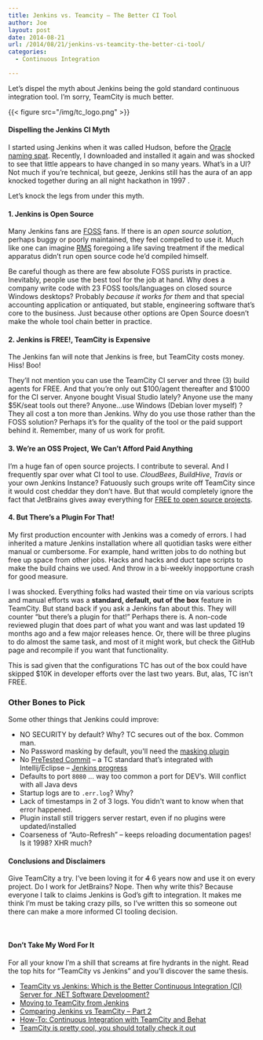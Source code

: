 ```yaml
---
title: Jenkins vs. Teamcity – The Better CI Tool
author: Joe
layout: post
date: 2014-08-21
url: /2014/08/21/jenkins-vs-teamcity-the-better-ci-tool/
categories:
  - Continuous Integration

---
```

Let&#8217;s dispel the myth about Jenkins being the gold standard continuous integration tool. I&#8217;m sorry, TeamCity is much better.

{{< figure src="/img/tc_logo.png" >}}
  
#### Dispelling the Jenkins CI Myth

I started using Jenkins when it was called Hudson, before the [Oracle naming spat][2]. Recently, I downloaded and installed it again and was shocked to see that little appears to have changed in so many years. What&#8217;s in a UI? Not much if you&#8217;re technical, but geeze, Jenkins still has the aura of an app knocked together during an all night hackathon in 1997 .

Let&#8217;s knock the legs from under this myth.

#### 1. Jenkins is Open Source

Many Jenkins fans are [FOSS][3] fans. If there is an _open source solution_, perhaps buggy or poorly maintained, they feel compelled to use it. Much like one can imagine [RMS][4] foregoing a life saving treatment if the medical apparatus didn&#8217;t run open source code he&#8217;d compiled himself.

Be careful though as there are few absolute FOSS purists in practice. Inevitably, people use the best tool for the job at hand. Why does a company write code with 23 FOSS tools/languages on closed source Windows desktops? Probably _because it works for them_ and that special accounting application or antiquated, but stable, engineering software that&#8217;s core to the business. Just because other options are Open Source doesn&#8217;t make the whole tool chain better in practice. 

#### 2. Jenkins is FREE!, TeamCity is Expensive

The Jenkins fan will note that Jenkins is free, but TeamCity costs money. Hiss! Boo!

They&#8217;ll not mention you can use the TeamCity CI server and three (3) build agents for FREE. And that you&#8217;re only out $100/agent thereafter and $1000 for the CI server. Anyone bought Visual Studio lately? Anyone use the many $5K/seat tools out there? Anyone&#8230;use Windows (Debian lover myself) ? They all cost a ton more than Jenkins. Why do you use those rather than the FOSS solution? Perhaps it&#8217;s for the quality of the tool or the paid support behind it. Remember, many of us work for profit.

#### 3. We&#8217;re an OSS Project, We Can&#8217;t Afford Paid Anything

I&#8217;m a huge fan of open source projects. I contribute to several. And I frequently spar over what CI tool to use. _CloudBees_, _BuildHive_, _Travis_ or your own Jenkins Instance? Fatuously such groups write off TeamCity since it would cost cheddar they don&#8217;t have. But that would completely ignore the fact that JetBrains gives away everything for [FREE to open source projects][5].

#### 4. But There&#8217;s a Plugin For That!

My first production encounter with Jenkins was a comedy of errors. I had inherited a mature Jenkins installation where all quotidian tasks were either manual or cumbersome. For example, hand written jobs to do nothing but free up space from other jobs. Hacks and hacks and duct tape scripts to make the build chains we used. And throw in a bi-weekly inopportune crash for good measure.

I was shocked. Everything folks had wasted their time on via various scripts and manual efforts was a __standard, default, out of the box__ feature in TeamCity. But stand back if you ask a Jenkins fan about this. They will counter &#8220;but there&#8217;s a plugin for that!&#8221; Perhaps there is. A non-code reviewed plugin that does part of what you want and was last updated 19 months ago and a few major releases hence. Or, there will be three plugins to do almost the same task, and most of it might work, but check the GitHub page and recompile if you want that functionality.

This is sad given that the configurations TC has out of the box could have skipped $10K in developer efforts over the last two years. But, alas, TC isn&#8217;t FREE.

### Other Bones to Pick

Some other things that Jenkins could improve:

  * NO SECURITY by default? Why? TC secures out of the box. Common man.
  * No Password masking by default, you'll need the [masking plugin](https://wiki.jenkins-ci.org/display/JENKINS/Mask+Passwords+Plugin)
  * No [PreTested Commit](https://confluence.jetbrains.com/display/TCD9/Pre-Tested+%28Delayed%29+Commit) &#8211; a TC standard that&#8217;s integrated with Intellij/Eclipse &#8211; [Jenkins progress](https://wiki.jenkins-ci.org/display/JENKINS/Designing+pre-tested+commit)
  * Defaults to port `8080` &#8230; way too common a port for DEV&#8217;s. Will conflict with all Java devs
  * Startup logs are to `.err.log`? Why?
  * Lack of timestamps in 2 of 3 logs. You didn't want to know when that error happened.
  * Plugin install still triggers server restart, even if no plugins were updated/installed
  * Coarseness of &#8220;Auto-Refresh&#8221; &#8211; keeps reloading documentation pages! Is it 1998? XHR much?

#### Conclusions and Disclaimers

Give TeamCity a try. I&#8217;ve been loving it for <s>4</s> 6 years now and use it on every project. Do I work for JetBrains? Nope. Then why write this? Because everyone I talk to claims Jenkins is God&#8217;s gift to integration. It makes me think I&#8217;m must be taking crazy pills, so I&#8217;ve written this so someone out there can make a more informed CI tooling decision.

&nbsp;

#### Don&#8217;t Take My Word For It

For all your know I&#8217;m a shill that screams at fire hydrants in the night. Read the top hits for &#8220;TeamCity vs Jenkins&#8221; and you&#8217;ll discover the same thesis.

  * [TeamCity vs Jenkins: Which is the Better Continuous Integration (CI) Server for .NET Software Development?][6]
  * [Moving to TeamCity from Jenkins][7]
  * [Comparing Jenkins vs TeamCity &#8211; Part 2][8]
  * [How-To: Continuous Integration with TeamCity and Behat][9]
  * [TeamCity is pretty cool, you should totally check it out][9]

&nbsp;

&nbsp;

 [1]: https://lustforge.com/wp-content/uploads/2014/08/tcJenkins.png
 [2]: http://en.wikipedia.org/wiki/Hudson_(software)#Hudson.E2.80.93Jenkins_split
 [3]: http://en.wikipedia.org/wiki/Free_and_open-source_software
 [4]: http://en.wikipedia.org/wiki/Richard_Stallman
 [5]: http://www.jetbrains.com/teamcity/buy/choose_edition.jsp?license=OPEN_SOURCE
 [6]: http://www.excella.com/blog/teamcity-vs-jenkins-better-continuous-integration-server/
 [7]: https://chrisdown.name/2013/07/11/moving-to-teamcity-from-jenkins.html
 [8]: http://luolong.blogspot.com/2011/02/comparing-jenkins-vs-teamcity-part-2.html
 [9]: http://pivotallabs.com/teamcity-is-pretty-cool-you-should-totally-check-it-out/
